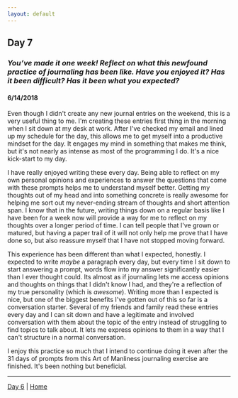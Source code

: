 ```yaml
---
layout: default
---
```


## Day 7
### *You’ve made it one week! Reflect on what this newfound practice of journaling has been like. Have you enjoyed it? Has it been difficult? Has it been what you expected?*
#### 6/14/2018

Even though I didn't create any new journal entries on the weekend, this is a very useful thing to me. I'm creating these entries first thing in the morning when I sit down at my desk at work. After I've checked my email and lined up my schedule for the day, this allows me to get myself into a productive mindset for the day. It engages my mind in something that makes me think, but it's not nearly as intense as most of the programming I do. It's a nice kick-start to my day.

I have really enjoyed writing these every day. Being able to reflect on my own personal opinions and experiences to answer the questions that come with these prompts helps me to understand myself better. Getting my thoughts out of my head and into something concrete is really awesome for helping me sort out my never-ending stream of thoughts and short attention span. I know that in the future, writing things down on a regular basis like I have been for a week now will provide a way for me to reflect on my thoughts over a longer period of time. I can tell people that I've grown or matured, but having a paper trail of it will not only help me prove that I have done so, but also reassure myself that I have not stopped moving forward.

This experience has been different than what I expected, honestly. I expected to write *maybe* a paragraph every day, but every time I sit down to start answering a prompt, words flow into my answer significantly easier than I ever thought could. Its almost as if journaling lets me access opinions and thoughts on things that I didn't know I had, and they're a reflection of my true personality (which is *awesome*). Writing more than I expected is nice, but one of the biggest benefits I've gotten out of this so far is a conversation starter. Several of my friends and family read these entries every day and I can sit down and have a legitimate and involved conversation with them about the topic of the entry instead of struggling to find topics to talk about. It lets me express opinions to them in a way that I can't structure in a normal conversation.

I enjoy this practice so much that I intend to continue doing it even after the 31 days of prompts from this Art of Manliness journaling exercise are finished. It's been nothing but beneficial.

---
[Day 6](./day-6) | [Home](./)